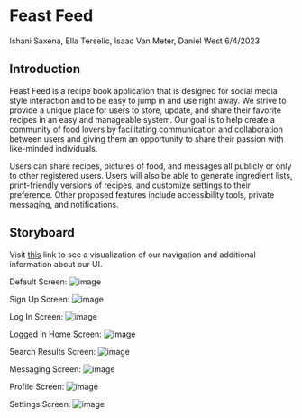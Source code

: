 # Feast Feed

Ishani Saxena, Ella Terselic, Isaac Van Meter, Daniel West
6/4/2023

## Introduction
Feast Feed is a recipe book application that is designed for social media style interaction and to be easy to jump in and use right away.  We strive to provide a unique place for users to store, update, and share their favorite recipes in an easy and manageable system.  Our goal is to help create a community of food lovers by facilitating communication and collaboration between users and giving them an opportunity to share their passion with like-minded individuals.

Users can share recipes, pictures of food, and messages all publicly or only to other registered users.  Users will also be able to generate ingredient lists, print-friendly versions of recipes, and customize settings to their preference.  Other proposed features include accessibility tools, private messaging, and notifications.

## Storyboard

Visit [this](https://mailuc-my.sharepoint.com/:wb:/g/personal/terseler_mail_uc_edu/EXUoMc2o_I1EvsNLKmzkImMBQcmO3sifMeC4hyyWkiXvBQ?e=FbXWzU) link to see a visualization of our navigation and additional information about our UI.

Default Screen:
![image](https://github.com/westd5/ProjectIT4045C/assets/77344568/3825b137-540a-4077-b36c-9eafd8a2fe72)

Sign Up Screen:
![image](https://github.com/westd5/ProjectIT4045C/assets/77344568/880bb1d8-17a1-40f9-aa64-c46c65661ad2)

Log In Screen:
![image](https://github.com/westd5/ProjectIT4045C/assets/77344568/410584fe-f543-44a1-a512-ae1b0b9ae9ef)

Logged in Home Screen:
![image](https://github.com/westd5/ProjectIT4045C/assets/77344568/79a32c66-3824-44a1-9a57-bd14a136e089)

Search Results Screen:
![image](https://github.com/westd5/ProjectIT4045C/assets/77344568/07b7499d-3cd7-42ed-ad32-1b65a86308fc)

Messaging Screen:
![image](https://github.com/westd5/ProjectIT4045C/assets/77344568/b3a696c4-1e8e-4422-aabd-15c9a6a54c89)

Profile Screen:
![image](https://github.com/westd5/ProjectIT4045C/assets/77344568/af88436e-b2b8-4a2f-8dc6-b6e6bd6c1181)

Settings Screen:
![image](https://github.com/westd5/ProjectIT4045C/assets/77344568/241b94a3-2eb2-42d8-b17b-9be0c9055f59)
